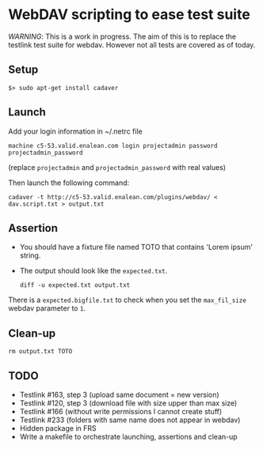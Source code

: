 WebDAV scripting to ease test suite
===================================

*WARNING*: This is a work in progress. The aim of this is to replace the
testlink test suite for webdav. However not all tests are covered as of today.

Setup
-----

    $> sudo apt-get install cadaver

Launch
------

Add your login information in ~/.netrc file

    machine c5-53.valid.enalean.com login projectadmin password projectadmin_password

(replace `projectadmin` and `projectadmin_password` with real values)

Then launch the following command:

    cadaver -t http://c5-53.valid.enalean.com/plugins/webdav/ < dav.script.txt > output.txt

Assertion
---------

* You should have a fixture file named TOTO that contains 'Lorem ipsum' string.
* The output should look like the `expected.txt`.

      diff -u expected.txt output.txt

There is a `expected.bigfile.txt` to check when you set the `max_fil_size` webdav parameter to `1`.

Clean-up
--------

    rm output.txt TOTO

TODO
----

* Testlink #163, step 3 (upload same document = new version)
* Testlink #120, step 3 (download file with size upper than max size)
* Testlink #166 (without write permissions I cannot create stuff)
* Testlink #233 (folders with same name does not appear in webdav)
* Hidden package in FRS
* Write a makefile to orchestrate launching, assertions and clean-up
